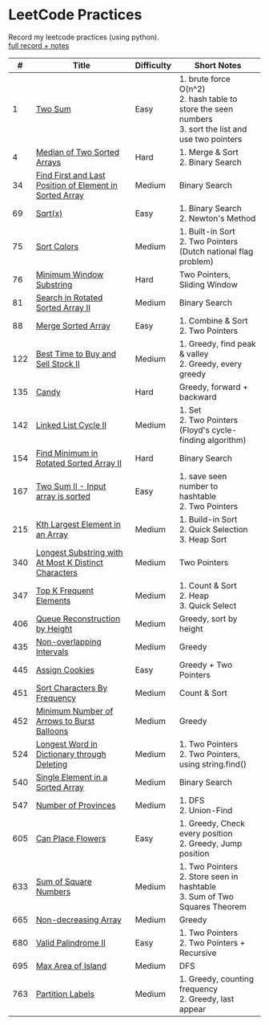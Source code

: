 # LeetCode Practices
Record my leetcode practices (using python).  
[full record + notes](https://melissakuo.notion.site/9eee0cf6d7734f38aa69e9e95f32ccf5?v=cf2906a9c5b6458399737d22d7cd5eb0)

| # | Title | Difficulty | Short Notes |
|---|-------|------------|-------|
| 1 | [Two Sum](https://leetcode.com/problems/two-sum/) | Easy | 1. brute force O(n^2) <br> 2. hash table to store the seen numbers <br> 3. sort the list and use two pointers
| 4 | [Median of Two Sorted Arrays](https://leetcode.com/problems/median-of-two-sorted-arrays/) | Hard | 1. Merge & Sort <br> 2. Binary Search |
| 34 | [Find First and Last Position of Element in Sorted Array](https://leetcode.com/problems/find-first-and-last-position-of-element-in-sorted-array/) | Medium | Binary Search |
| 69 | [Sqrt(x)](https://leetcode.com/problems/sqrtx/) | Easy | 1. Binary Search <br> 2. Newton's Method |
| 75 | [Sort Colors](https://leetcode.com/problems/sort-colors/) | Medium | 1. Built-in Sort <br> 2. Two Pointers (Dutch national flag problem) |
| 76 | [Minimum Window Substring](https://leetcode.com/problems/minimum-window-substring/) | Hard | Two Pointers, Sliding Window |
| 81 | [Search in Rotated Sorted Array II](https://leetcode.com/problems/search-in-rotated-sorted-array-ii/submissions/) | Medium | Binary Search |
| 88 | [Merge Sorted Array](https://leetcode.com/problems/merge-sorted-array/) | Easy | 1. Combine & Sort <br> 2. Two Pointers |
| 122 | [Best Time to Buy and Sell Stock II](https://leetcode.com/problems/best-time-to-buy-and-sell-stock-ii/) | Medium | 1. Greedy, find peak & valley <br> 2. Greedy, every greedy |
| 135 | [Candy](https://leetcode.com/problems/candy/) | Hard | Greedy, forward + backward |
| 142 | [Linked List Cycle II](https://leetcode.com/problems/linked-list-cycle-ii/) | Medium | 1. Set <br> 2. Two Pointers (Floyd's cycle-finding algorithm) |
| 154 | [Find Minimum in Rotated Sorted Array II](https://leetcode.com/problems/find-minimum-in-rotated-sorted-array-ii/) | Hard | Binary Search |
| 167 | [Two Sum II - Input array is sorted](https://leetcode.com/problems/two-sum-ii-input-array-is-sorted/) | Easy | 1. save seen number to hashtable <br> 2. Two Pointers |
| 215 | [Kth Largest Element in an Array](https://leetcode.com/problems/kth-largest-element-in-an-array/) | Medium | 1. Build-in Sort <br> 2. Quick Selection <br> 3. Heap Sort |
| 340 | [Longest Substring with At Most K Distinct Characters](https://leetcode.com/problems/longest-substring-with-at-most-k-distinct-characters/) | Medium | Two Pointers |
| 347 | [Top K Frequent Elements](https://leetcode.com/problems/top-k-frequent-elements/) | Medium | 1. Count & Sort <br> 2. Heap <br> 3. Quick Select |
| 406 | [Queue Reconstruction by Height](https://leetcode.com/problems/queue-reconstruction-by-height/) | Medium | Greedy, sort by height |
| 435 | [Non-overlapping Intervals](https://leetcode.com/problems/non-overlapping-intervals/) | Medium | Greedy |
| 445 | [Assign Cookies](https://leetcode.com/problems/assign-cookies/) | Easy | Greedy + Two Pointers |
| 451 | [Sort Characters By Frequency](https://leetcode.com/problems/sort-characters-by-frequency/) | Medium | Count & Sort |
| 452 | [Minimum Number of Arrows to Burst Balloons](https://leetcode.com/problems/minimum-number-of-arrows-to-burst-balloons/) | Medium | Greedy |
| 524 | [Longest Word in Dictionary through Deleting](https://leetcode.com/problems/longest-word-in-dictionary-through-deleting/) | Medium | 1. Two Pointers <br> 2. Two Pointers, using string.find() |
| 540 | [Single Element in a Sorted Array](https://leetcode.com/problems/single-element-in-a-sorted-array/) | Medium | Binary Search |
| 547 | [Number of Provinces](https://leetcode.com/problems/number-of-provinces/) | Medium | 1. DFS <br> 2. Union-Find |
| 605 | [Can Place Flowers](https://leetcode.com/problems/can-place-flowers/) | Easy | 1. Greedy, Check every position <br> 2. Greedy, Jump position |
| 633 | [Sum of Square Numbers](https://leetcode.com/problems/sum-of-square-numbers/) | Medium | 1. Two Pointers <br> 2. Store seen in hashtable <br> 3. Sum of Two Squares Theorem |
| 665 | [Non-decreasing Array](https://leetcode.com/problems/non-decreasing-array/) | Medium | Greedy |
| 680 | [Valid Palindrome II](https://leetcode.com/problems/valid-palindrome-ii/) | Easy | 1. Two Pointers <br> 2. Two Pointers + Recursive |
| 695 | [Max Area of Island](https://leetcode.com/problems/max-area-of-island/) | Medium | DFS |
| 763 | [Partition Labels](https://leetcode.com/problems/partition-labels/) | Medium | 1. Greedy, counting frequency <br> 2. Greedy, last appear |